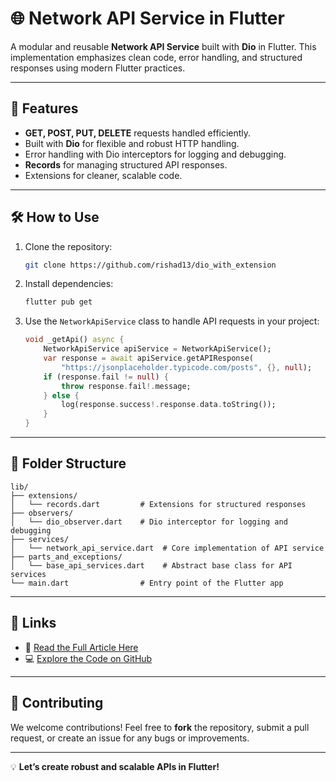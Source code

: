 
# 🌐 Network API Service in Flutter  

A modular and reusable **Network API Service** built with **Dio** in Flutter. This implementation emphasizes clean code, error handling, and structured responses using modern Flutter practices.

---

## 🚀 Features  
- **GET, POST, PUT, DELETE** requests handled efficiently.  
- Built with **Dio** for flexible and robust HTTP handling.  
- Error handling with Dio interceptors for logging and debugging.  
- **Records** for managing structured API responses.  
- Extensions for cleaner, scalable code.

---

## 🛠️ How to Use  

1. Clone the repository:  
   ```bash
   git clone https://github.com/rishad13/dio_with_extension
   ```  

2. Install dependencies:  
   ```bash
   flutter pub get
   ```  

3. Use the `NetworkApiService` class to handle API requests in your project:  
   ```dart
   void _getApi() async {
       NetworkApiService apiService = NetworkApiService();
       var response = await apiService.getAPIResponse(
           "https://jsonplaceholder.typicode.com/posts", {}, null);
       if (response.fail != null) {
           throw response.fail!.message;
       } else {
           log(response.success!.response.data.toString());
       }
   }
   ```

---

## 📂 Folder Structure  

```plaintext
lib/
├── extensions/
│   └── records.dart         # Extensions for structured responses
├── observers/
│   └── dio_observer.dart    # Dio interceptor for logging and debugging
├── services/
│   └── network_api_service.dart  # Core implementation of API service
├── parts_and_exceptions/
│   └── base_api_services.dart    # Abstract base class for API services
└── main.dart                # Entry point of the Flutter app
```

---

## 🔗 Links  

- 📖 [Read the Full Article Here](https://medium.com/@rishad2002/api-calls-in-flutter-using-dio-with-extensions-and-records-for-clean-code-cd4935328c98)  
- 💻 [Explore the Code on GitHub](https://github.com/rishad13/dio_with_extension)  

---

## 🤝 Contributing  

We welcome contributions! Feel free to **fork** the repository, submit a pull request, or create an issue for any bugs or improvements.  

---

💡 **Let’s create robust and scalable APIs in Flutter!**  


